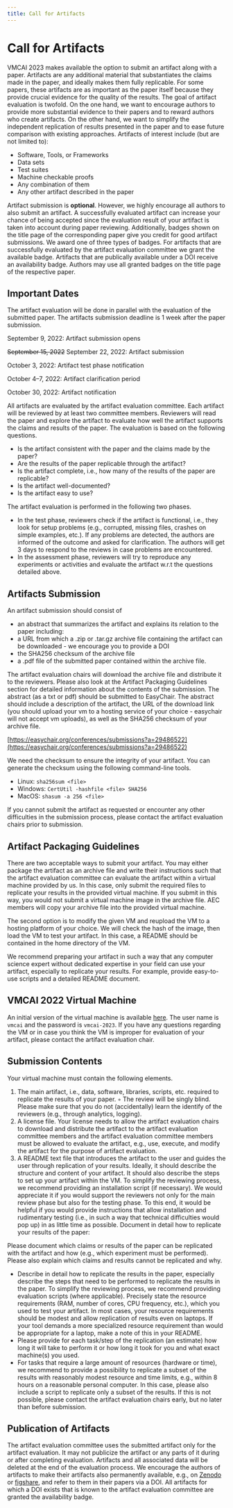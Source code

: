 ```yaml
---
title: Call for Artifacts
---
```


# Call for Artifacts

VMCAI 2023 makes available the option to submit an artifact along with a paper. Artifacts are any additional material that substantiates the claims made in the paper, and ideally makes them fully replicable. For some papers, these artifacts are as important as the paper itself because they provide crucial evidence for the quality of the results. The goal of artifact evaluation is twofold. On the one hand, we want to encourage authors to provide more substantial evidence to their papers and to reward authors who create artifacts. On the other hand, we want to simplify the independent replication of results presented in the paper and to ease future comparison with existing approaches. Artifacts of interest include (but are not limited to):

* Software, Tools, or Frameworks
* Data sets
* Test suites
* Machine checkable proofs
* Any combination of them
* Any other artifact described in the paper

Artifact submission is **optional**. However, we highly encourage all authors to also submit an artifact. A successfully evaluated artifact can increase your chance of being accepted since the evaluation result of your artifact is taken into account during paper reviewing. Additionally, badges shown on the title page of the corresponding paper give you credit for good artifact submissions. We award one of three types of badges. For artifacts that are successfully evaluated by the artifact evaluation committee we grant the available badge. Artifacts that are publically available under a DOI receive an availability badge. Authors may use all granted badges on the title page of the respective paper.

## Important Dates

The artifact evaluation will be done in parallel with the evaluation of the submitted paper. The artifacts submission deadline is 1 week after the paper submission.

September 9, 2022: Artifact submission opens

~~September 15, 2022~~ September 22, 2022: Artifact submission

October 3, 2022: Artifact test phase notification

October 4–7, 2022: Artifact clarification period

October 30, 2022: Artifact notification

All artifacts are evaluated by the artifact evaluation committee. Each artifact will be reviewed by at least two committee members. Reviewers will read the paper and explore the artifact to evaluate how well the artifact supports the claims and results of the paper. The evaluation is based on the following questions.

* Is the artifact consistent with the paper and the claims made by the paper?
* Are the results of the paper replicable through the artifact?
* Is the artifact complete, i.e., how many of the results of the paper are replicable?
* Is the artifact well-documented?
* Is the artifact easy to use?

The artifact evaluation is performed in the following two phases.

* In the test phase, reviewers check if the artifact is functional, i.e., they look for setup problems (e.g., corrupted, missing files, crashes on simple examples, etc.). If any problems are detected, the authors are informed of the outcome and asked for clarification. The authors will get 3 days to respond to the reviews in case problems are encountered.
* In the assessment phase, reviewers will try to reproduce any experiments or activities and evaluate the artifact w.r.t the questions detailed above.

## Artifacts Submission

An artifact submission should consist of

* an abstract that summarizes the artifact and explains its relation to the paper including:
* a URL from which a .zip or .tar.gz archive file containing the artifact can be downloaded - we encourage you to provide a DOI
* the SHA256 checksum of the archive file
* a .pdf file of the submitted paper contained within the archive file.

The artifact evaluation chairs will download the archive file and distribute it to the reviewers. Please also look at the Artifact Packaging Guidelines section for detailed information about the contents of the submission. The abstract (as a txt or pdf) should be submitted to EasyChair. The abstract should include a description of the artifact, the URL of the download link (you should upload your vm to a hosting service of your choice - easychair will not accept vm uploads), as well as the SHA256 checksum of your archive file.

[https://easychair.org/conferences/submissions?a=29486522](https://easychair.org/conferences/submissions?a=29486522)

We need the checksum to ensure the integrity of your artifact. You can generate the checksum using the following command-line tools.

* Linux: `sha256sum <file>`
* Windows: `CertUtil -hashfile <file> SHA256`
* MacOS: `shasum -a 256 <file>`

If you cannot submit the artifact as requested or encounter any other difficulties in the submission process, please contact the artifact evaluation chairs prior to submission.

## Artifact Packaging Guidelines

There are two acceptable ways to submit your artifact. You may either package the artifact as an archive file and write their instructions such that the artifact evaluation committee can evaluate the artifact within a virtual machine provided by us. In this case, only submit the required files to replicate your results in the provided virtual machine. If you submit in this way, you would not submit a virtual machine image in the archive file. AEC members will copy your archive file into the provided virtual machine.

The second option is to modify the given VM and reupload the VM to a hosting platform of your choice. We will check the hash of the image, then load the VM to test your artifact. In this case, a README should be contained in the home directory of the VM.

We recommend preparing your artifact in such a way that any computer science expert without dedicated expertise in your field can use your artifact, especially to replicate your results. For example, provide easy-to-use scripts and a detailed README document.

## VMCAI 2022 Virtual Machine

An initial version of the virtual machine is available [here](https://drive.google.com/file/d/1TW3zeLQQeMKX1lxG49q_MUGnyYKheAju/view?usp=sharing). The user name is `vmcai` and the password is `vmcai-2023`. If you have any questions regarding the VM or in case you think the VM is improper for evaluation of your artifact, please contact the artifact evaluation chair.

## Submission Contents

Your virtual machine must contain the following elements.

1. The main artifact, i.e., data, software, libraries, scripts, etc. required to replicate the results of your paper. ◦ The review will be singly blind. Please make sure that you do not (accidentally) learn the identify of the reviewers (e.g., through analytics, logging).
2. A license file. Your license needs to allow the artifact evaluation chairs to download and distribute the artifact to the artifact evaluation committee members and the artifact evaluation committee members must be allowed to evaluate the artifact, e.g., use, execute, and modify the artifact for the purpose of artifact evaluation.
3. A README text file that introduces the artifact to the user and guides the user through replication of your results. Ideally, it should describe the structure and content of your artifact. It should also describe the steps to set up your artifact within the VM. To simplify the reviewing process, we recommend providing an installation script (if necessary). We would appreciate it if you would support the reviewers not only for the main review phase but also for the testing phase. To this end, it would be helpful if you would provide instructions that allow installation and rudimentary testing (i.e., in such a way that technical difficulties would pop up) in as little time as possible.
Document in detail how to replicate your results of the paper:

Please document which claims or results of the paper can be replicated with the artifact and how (e.g., which experiment must be performed). Please also explain which claims and results cannot be replicated and why.

* Describe in detail how to replicate the results in the paper, especially describe the steps that need to be performed to replicate the results in the paper. To simplify the reviewing process, we recommend providing evaluation scripts (where applicable).
Precisely state the resource requirements (RAM, number of cores, CPU frequency, etc.), which you used to test your artifact. In most cases, your resource requirements should be modest and allow replication of results even on laptops. If your tool demands a more specialized resource requirement than would be appropriate for a laptop, make a note of this in your README.
* Please provide for each task/step of the replication (an estimate) how long it will take to perform it or how long it took for you and what exact machine(s) you used.
* For tasks that require a large amount of resources (hardware or time), we recommend to provide a possibility to replicate a subset of the results with reasonably modest resource and time limits, e.g., within 8 hours on a reasonable personal computer. In this case, please also include a script to replicate only a subset of the results. If this is not possible, please contact the artifact evaluation chairs early, but no later than before submission.

## Publication of Artifacts

The artifact evaluation committee uses the submitted artifact only for the artifact evaluation. It may not publicize the artifact or any parts of it during or after completing evaluation. Artifacts and all associated data will be deleted at the end of the evaluation process. We encourage the authors of artifacts to make their artifacts also permanently available, e.g., on [Zenodo](https://zenodo.org/https://figshare.com/) or [figshare](), and refer to them in their papers via a DOI. All artifacts for which a DOI exists that is known to the artifact evaluation committee are granted the availability badge.

